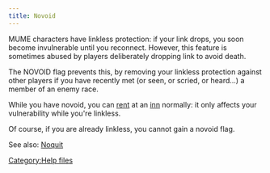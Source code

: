 ```yaml
---
title: Novoid
---
```


MUME characters have linkless protection: if your link drops, you soon
become invulnerable until you reconnect. However, this feature is
sometimes abused by players deliberately dropping link to avoid death.

The NOVOID flag prevents this, by removing your linkless protection
against other players if you have recently met (or seen, or scried, or
heard...) a member of an enemy race.

While you have novoid, you can [rent](rent "wikilink") at an
[inn](inn "wikilink") normally: it only affects your vulnerability while
you're linkless.

Of course, if you are already linkless, you cannot gain a novoid flag.

See also: [Noquit](Noquit "wikilink")

[Category:Help files](Category:Help_files "wikilink")
